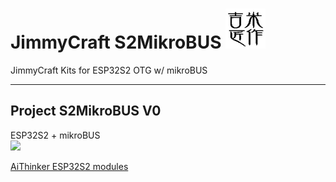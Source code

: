 # JimmyCraft S2MikroBUS <img src= "幾米匠作128x128.jpg" width=64>
JimmyCraft Kits for ESP32S2 OTG w/ mikroBUS
<br>

----
## Project S2MikroBUS V0<br>
ESP32S2 + mikroBUS <br>
<img src= "pic/S2MikroBUS1125.gif" width=320>


[AiThinker ESP32S2 modules](https://docs.ai-thinker.com/en/esp32s2)

